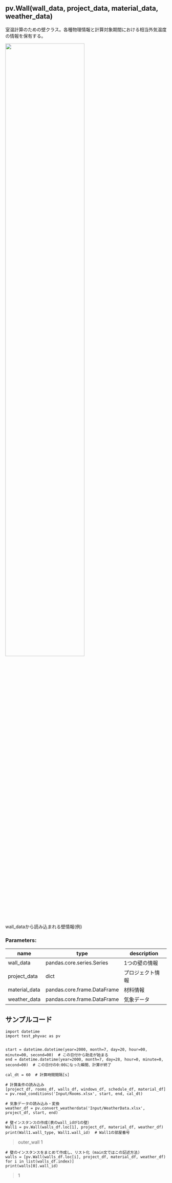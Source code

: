## pv.Wall(wall_data, project_data, material_data, weather_data)
室温計算のための壁クラス。各種物理情報と計算対象期間における相当外気温度の情報を保有する。  
  
<img src="https://github.com/ShoheiMiyata/phyvac/assets/27459538/a47590db-d2e6-4dcf-a9e1-889fde78c800.png" width=70%>  
  
wall_dataから読み込まれる壁情報(例)  
### Parameters:
|  name  |  type  | description |
| ---- | ---- | ---- |
|wall_data|pandas.core.series.Series|1つの壁の情報|
|project_data|dict|プロジェクト情報|
|material_data|pandas.core.frame.DataFrame|材料情報|
|weather_data|pandas.core.frame.DataFrame|気象データ|
  
## サンプルコード
```
import datetime
import test_phyvac as pv


start = datetime.datetime(year=2000, month=7, day=20, hour=00, minute=00, second=00)  # この日付から助走が始まる
end = datetime.datetime(year=2000, month=7, day=28, hour=0, minute=0, second=00)  # この日付の0:00になった瞬間、計算が終了

cal_dt = 60  # 計算時間間隔[s]

# 計算条件の読み込み
[project_df, rooms_df, walls_df, windows_df, schedule_df, material_df] = pv.read_conditions('Input/Rooms.xlsx', start, end, cal_dt)

# 気象データの読み込み・変換
weather_df = pv.convert_weatherdata('Input/WeatherData.xlsx', project_df, start, end)

# 壁インスタンスの作成(表のwall_idが1の壁）
Wall1 = pv.Wall(walls_df.loc[1], project_df, material_df, weather_df)
print(Wall1.wall_type, Wall1.wall_id)  # Wall1の部屋番号
```
> outer_wall 1
```
# 壁のインスタンスをまとめて作成し、リスト化 (main文ではこの記述方法)
walls = [pv.Wall(walls_df.loc[i], project_df, material_df, weather_df) for i in list(walls_df.index)]
print(walls[0].wall_id)
```
> 1

